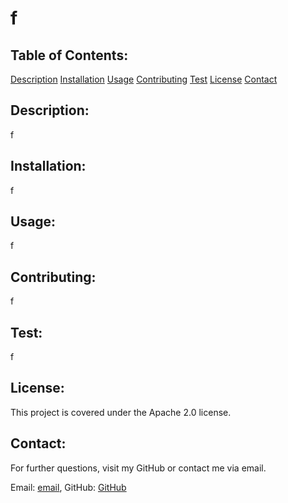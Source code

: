 # f  
 
 ## Table of Contents:

 [Description](#Description)
 [Installation](#Installation)
 [Usage](#Usage)
 [Contributing](#Contributing)
 [Test](#Test)
 [License](#License)
 [Contact](#Contact)
 
   ## Description: 
   
   f
 
   ## Installation:
   
   f
 
   ## Usage: 
   
   f
 
   ## Contributing: 
   
   f
 
   ## Test: 
   
   f
 
   ## License:
 
   This project is covered under the Apache 2.0 license.
 
   ## Contact:

   For further questions, visit my GitHub or contact me via email.

   Email: [email](mailto:lawsonvanderpool@gmail.com), 
   GitHub: [GitHub](https://github.com/LawsonSV)
   
